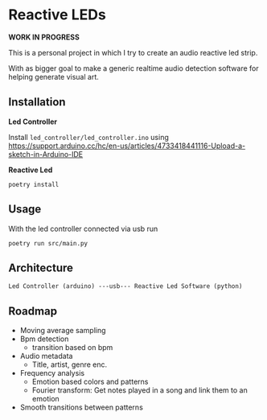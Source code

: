 # Reactive LEDs

**WORK IN PROGRESS**

This is a personal project in which I try to create an audio reactive led strip.

With as bigger goal to make a generic realtime audio detection software for helping generate visual art.


## Installation

**Led Controller**

Install `led_controller/led_controller.ino` using https://support.arduino.cc/hc/en-us/articles/4733418441116-Upload-a-sketch-in-Arduino-IDE

**Reactive Led**

```
poetry install
```

## Usage

With the led controller connected via usb run

```
poetry run src/main.py
```

## Architecture

```
Led Controller (arduino) ---usb--- Reactive Led Software (python)
```

## Roadmap
- Moving average sampling 
- Bpm detection
  - transition based on bpm
- Audio metadata
  - Title, artist, genre enc.
- Frequency analysis
  - Emotion based colors and patterns
  - Fourier transform: Get notes played in a song and link them to an emotion
- Smooth transitions between patterns
